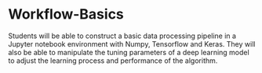 # Workflow-Basics
Students will be able to construct a basic data processing pipeline in a Jupyter notebook environment with Numpy, Tensorflow and Keras.   They will also be able to manipulate the tuning parameters of a deep learning model to adjust the learning process and performance of the algorithm. 
